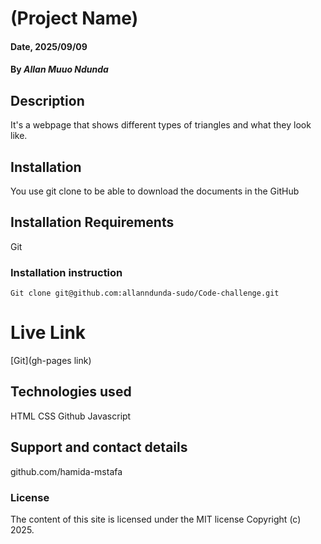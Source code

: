 # (Project Name)

#### Date, 2025/09/09

#### By *Allan Muuo Ndunda*

## Description
It's a webpage that shows different types of triangles and what they look like.

## Installation
You use git clone to be able to download the documents in the GitHub

## Installation Requirements
Git

### Installation instruction
```
Git clone git@github.com:allanndunda-sudo/Code-challenge.git
```

# Live Link
[Git](gh-pages link)

## Technologies used
HTML
CSS
Github
Javascript

## Support and contact details
github.com/hamida-mstafa

### License
The content of this site is licensed under the MIT license
Copyright (c) 2025.



















